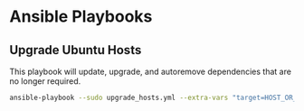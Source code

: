 # Ansible Playbooks
## Upgrade Ubuntu Hosts
This playbook will update, upgrade, and autoremove dependencies that are no longer required.
```bash
ansible-playbook --sudo upgrade_hosts.yml --extra-vars "target=HOST_OR_GROUP"
```

